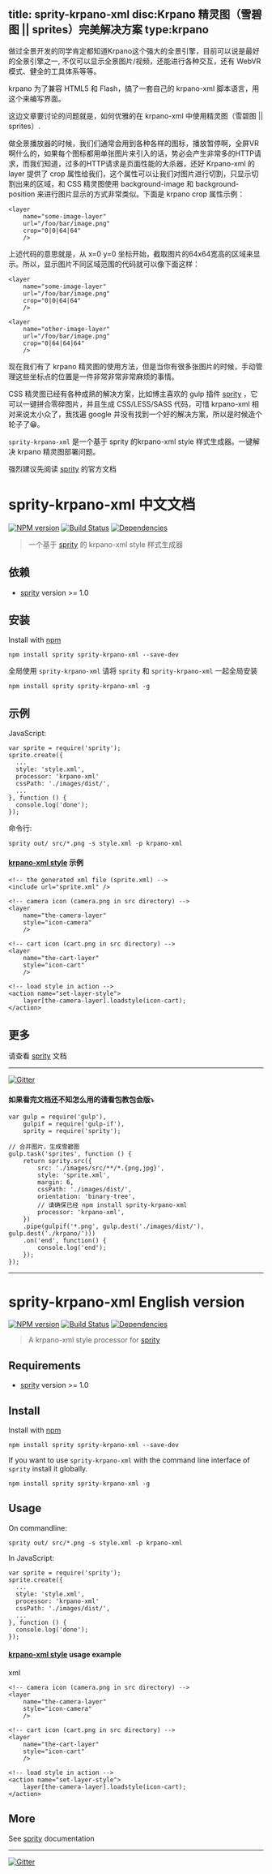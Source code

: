 title: sprity-krpano-xml
disc:Krpano 精灵图（雪碧图 || sprites）完美解决方案
type:krpano
------------------

做过全景开发的同学肯定都知道Krpano这个强大的全景引擎，目前可以说是最好的全景引擎之一, 不仅可以显示全景图片/视频，还能进行各种交互，还有 WebVR 模式、健全的工具体系等等。

krpano 为了兼容 HTML5 和 Flash，搞了一套自己的 krpano-xml 脚本语言，用这个来编写界面。

这边文章要讨论的问题就是，如何优雅的在 krpano-xml 中使用精灵图（雪碧图 || sprites）.

做全景播放器的时候，我们们通常会用到各种各样的图标，播放暂停啊，全屏VR啊什么的，如果每个图标都用单张图片来引入的话，势必会产生非常多的HTTP请求，而我们知道，过多的HTTP请求是页面性能的大杀器，还好 Krpano-xml 的 layer 提供了 crop 属性给我们，这个属性可以让我们对图片进行切割，只显示切割出来的区域，和 CSS 精灵图使用 background-image 和 background-position 来进行图片显示的方式非常类似。下面是 krpano crop 属性示例：


	<layer 
		name="some-image-layer"
		url="/foo/bar/image.png"
		crop="0|0|64|64"
		/>


上述代码的意思就是，从 x=0 y=0 坐标开始，截取图片的64x64宽高的区域来显示。所以，显示图片不同区域范围的代码就可以像下面这样：



	<layer 
		name="some-image-layer"
		url="/foo/bar/image.png"
		crop="0|0|64|64"
		/>

	<layer 
		name="other-image-layer"
		url="/foo/bar/image.png"
		crop="0|64|64|64"
		/>


现在我们有了 krpano 精灵图的使用方法，但是当你有很多张图片的时候，手动管理这些坐标点的位置是一件非常非常非常麻烦的事情。


CSS 精灵图已经有各种成熟的解决方案，比如博主喜欢的 gulp 插件 [sprity](https://npmjs.org/package/sprity) ，它可以一键拼合零碎图片，并且生成 CSS/LESS/SASS 代码，可惜 krpano-xml 相对来说太小众了，我找遍 google 并没有找到一个好的解决方案，所以是时候造个轮子了😁。


`sprity-krpano-xml` 是一个基于 sprity 的krpano-xml style 样式生成器。一键解决 krpano 精灵图部署问题。


强烈建议先阅读 [sprity](https://github.com/sprity/sprity) 的官方文档


# sprity-krpano-xml 中文文档


[![NPM version](https://badge.fury.io/js/sprity-krpano-xml.svg)](http://badge.fury.io/js/sprity-krpano-xml) [![Build Status](https://travis-ci.org/JailBreakC/sprity-krpano-xml.svg?branch=master)](https://travis-ci.org/JailBreakC/sprity-krpano-xml) [![Dependencies](https://david-dm.org/JailBreakC/sprity-krpano-xml.svg)](https://david-dm.org/JailBreakC/sprity-krpano-xml)


> 一个基于 [sprity](https://github.com/sprity/sprity) 的 krpano-xml style 样式生成器 


## 依赖


- [sprity](https://npmjs.org/package/sprity) version >= 1.0


## 安装


Install with [npm](https://npmjs.org/package/sprity-krpano-xml)


	npm install sprity sprity-krpano-xml --save-dev

全局使用 `sprity-krpano-xml` 请将 `sprity` 和 `sprity-krpano-xml` 一起全局安装


	npm install sprity sprity-krpano-xml -g


## 示例

JavaScript:


	var sprite = require('sprity');
	sprite.create({
	  ...
	  style: 'style.xml',
	  processor: 'krpano-xml'
	  cssPath: './images/dist/',
	  ...
	}, function () {
	  console.log('done');
	});


命令行:


	sprity out/ src/*.png -s style.xml -p krpano-xml


#### [krpano-xml style](http://krpano.com/docu/xml/#style) 示例


	<!-- the generated xml file (sprite.xml) -->
	<include url="sprite.xml" /> 

	<!-- camera icon (camera.png in src directory) -->
	<layer 
		name="the-camera-layer"
		style="icon-camera"
		/>

	<!-- cart icon (cart.png in src directory) -->
	<layer 
		name="the-cart-layer"
		style="icon-cart"
		/>

	<!-- load style in action -->
	<action name="set-layer-style">
		layer[the-camera-layer].loadstyle(icon-cart);
	</action>




## 更多

请查看 [sprity](https://npmjs.org/package/sprity) 文档

---

[![Gitter](https://badges.gitter.im/Join%20Chat.svg)](https://gitter.im/sprity/sprity?utm_source=badge&utm_medium=badge&utm_campaign=pr-badge)


#### 如果看完文档还不知怎么用的请看包教包会版⤵️


	var gulp = require('gulp'),
		gulpif = require('gulp-if'),
		sprity = require('sprity');

	// 合并图片，生成雪碧图
	gulp.task('sprites', function () {
	    return sprity.src({
	        src: './images/src/**/*.{png,jpg}',
	        style: 'sprite.xml',
	        margin: 6,
	        cssPath: './images/dist/',
	        orientation: 'binary-tree',
	        // 请确保已经 npm install sprity-krpano-xml
	        processor: 'krpano-xml', 
	    })
	    .pipe(gulpif('*.png', gulp.dest('./images/dist/'), gulp.dest('./krpano/')))
	    .on('end', function() {
	        console.log('end');
	    });
	});




----------------

# sprity-krpano-xml English version

[![NPM version](https://badge.fury.io/js/sprity-krpano-xml.svg)](http://badge.fury.io/js/sprity-krpano-xml) [![Build Status](https://travis-ci.org/JailBreakC/sprity-krpano-xml.svg?branch=master)](https://travis-ci.org/JailBreakC/sprity-krpano-xml) [![Dependencies](https://david-dm.org/JailBreakC/sprity-krpano-xml.svg)](https://david-dm.org/JailBreakC/sprity-krpano-xml)

> A krpano-xml style processor for [sprity](https://npmjs.org/package/sprity)

## Requirements

- [sprity](https://npmjs.org/package/sprity) version >= 1.0

## Install

Install with [npm](https://npmjs.org/package/sprity-krpano-xml)


	npm install sprity sprity-krpano-xml --save-dev


If you want to use `sprity-krpano-xml` with the command line interface of `sprity` install it globally.


	npm install sprity sprity-krpano-xml -g


## Usage

On commandline:


	sprity out/ src/*.png -s style.xml -p krpano-xml


In JavaScript:


	var sprite = require('sprity');
	sprite.create({
	  ...
	  style: 'style.xml',
	  processor: 'krpano-xml'
	  cssPath: './images/dist/',
	  ...
	}, function () {
	  console.log('done');
	});


#### [krpano-xml style](http://krpano.com/docu/xml/#style) usage example

xml
	<!-- the generated xml file (sprite.xml) -->
	<include url="sprite.xml" /> 

	<!-- camera icon (camera.png in src directory) -->
	<layer 
		name="the-camera-layer"
		style="icon-camera"
		/>

	<!-- cart icon (cart.png in src directory) -->
	<layer 
		name="the-cart-layer"
		style="icon-cart"
		/>

	<!-- load style in action -->
	<action name="set-layer-style">
		layer[the-camera-layer].loadstyle(icon-cart);
	</action>




## More

See [sprity](https://npmjs.org/package/sprity) documentation

---
[![Gitter](https://badges.gitter.im/Join%20Chat.svg)](https://gitter.im/sprity/sprity?utm_source=badge&utm_medium=badge&utm_campaign=pr-badge)